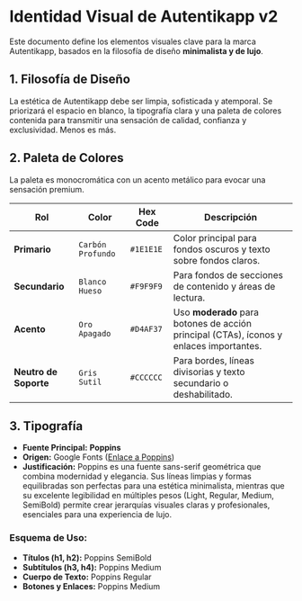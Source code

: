 # Identidad Visual de Autentikapp v2

Este documento define los elementos visuales clave para la marca Autentikapp, basados en la filosofía de diseño **minimalista y de lujo**.

## 1. Filosofía de Diseño

La estética de Autentikapp debe ser limpia, sofisticada y atemporal. Se priorizará el espacio en blanco, la tipografía clara y una paleta de colores contenida para transmitir una sensación de calidad, confianza y exclusividad. Menos es más.

## 2. Paleta de Colores

La paleta es monocromática con un acento metálico para evocar una sensación premium.

| Rol                 | Color                                                        | Hex Code      | Descripción                                                               |
| ------------------- | ------------------------------------------------------------ | ------------- | ------------------------------------------------------------------------- |
| **Primario**        | `Carbón Profundo`                                            | `#1E1E1E`     | Color principal para fondos oscuros y texto sobre fondos claros.        |
| **Secundario**      | `Blanco Hueso`                                               | `#F9F9F9`     | Para fondos de secciones de contenido y áreas de lectura.               |
| **Acento**          | `Oro Apagado`                                                | `#D4AF37`     | Uso **moderado** para botones de acción principal (CTAs), íconos y enlaces importantes. |
| **Neutro de Soporte** | `Gris Sutil`                                                 | `#CCCCCC`     | Para bordes, líneas divisorias y texto secundario o deshabilitado.      |

## 3. Tipografía

-   **Fuente Principal:** **Poppins**
-   **Origen:** Google Fonts ([Enlace a Poppins](https://fonts.google.com/specimen/Poppins))
-   **Justificación:** Poppins es una fuente sans-serif geométrica que combina modernidad y elegancia. Sus líneas limpias y formas equilibradas son perfectas para una estética minimalista, mientras que su excelente legibilidad en múltiples pesos (Light, Regular, Medium, SemiBold) permite crear jerarquías visuales claras y profesionales, esenciales para una experiencia de lujo.

### Esquema de Uso:

-   **Títulos (h1, h2):** Poppins SemiBold
-   **Subtítulos (h3, h4):** Poppins Medium
-   **Cuerpo de Texto:** Poppins Regular
-   **Botones y Enlaces:** Poppins Medium

